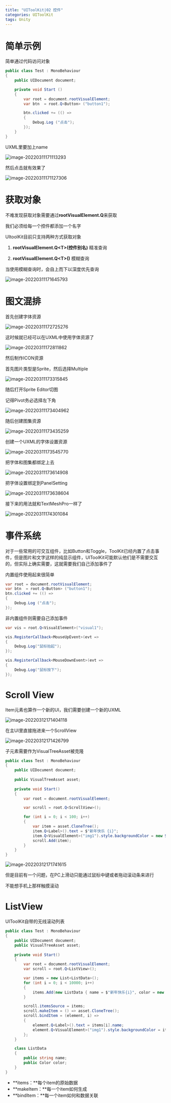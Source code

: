 ```yaml
---
title: "UIToolKit|02 控件"
categories: UIToolKit
tags: Unity
---
```


# 简单示例

简单通过代码访问对象

```c#
public class Test : MonoBehaviour
{
    public UIDocument document;

    private void Start ()
    {
        var root = document.rootVisualElement;
        var btn  = root.Q<Button> ("button1");

        btn.clicked += (() =>
        {
            Debug.Log ("点击");
        });
    }
}
```

UXML里要加上name

![image-20220311171113293](https://raw.githubusercontent.com/Gasskin/CloudImg/master/img/image-20220311171113293.png)

然后点击就有效果了

![image-20220311171127306](https://raw.githubusercontent.com/Gasskin/CloudImg/master/img/image-20220311171127306.png)

# 获取对象

不难发现获取对象需要通过**rootVisualElement.Q**来获取

我们必须给每一个控件都添加一个名字

UItoolKit目前只支持两种方式获取对象

1. **rootVisualElement.Q\<T>(控件别名)** 精准查询

2. **rootVisualElement.Q\<T>()** 模糊查询

当使用模糊查询时，会自上而下以深度优先查询

![image-20220311171645793](https://raw.githubusercontent.com/Gasskin/CloudImg/master/img/image-20220311171645793.png)

# 图文混排

首先创建字体资源

![image-20220311172725276](https://raw.githubusercontent.com/Gasskin/CloudImg/master/img/image-20220311172725276.png)

这时候就已经可以在UXML中使用字体资源了

![image-20220311172811862](https://raw.githubusercontent.com/Gasskin/CloudImg/master/img/image-20220311172811862.png)

然后制作ICON资源

首先图片类型是Sprite，然后选择Multiple

![image-20220311173315845](https://raw.githubusercontent.com/Gasskin/CloudImg/master/img/image-20220311173315845.png)

随后打开Sprite Editor切图

记得Pivot务必选择左下角

![image-20220311173404962](https://raw.githubusercontent.com/Gasskin/CloudImg/master/img/image-20220311173404962.png)

随后创建图集资源

![image-20220311173435259](https://raw.githubusercontent.com/Gasskin/CloudImg/master/img/image-20220311173435259.png)

创建一个UXML的字体设置资源

![image-20220311173545770](https://raw.githubusercontent.com/Gasskin/CloudImg/master/img/image-20220311173545770.png)

把字体和图集都绑定上去

![image-20220311173614908](https://raw.githubusercontent.com/Gasskin/CloudImg/master/img/image-20220311173614908.png)

把字体设置绑定到PanelSetting

![image-20220311173638604](https://raw.githubusercontent.com/Gasskin/CloudImg/master/img/image-20220311173638604.png)

接下来的用法就和TextMeshPro一样了

![image-20220311174301084](https://raw.githubusercontent.com/Gasskin/CloudImg/master/img/image-20220311174301084.png)

# 事件系统

对于一些常用的可交互组件，比如Button和Toggle，ToolKit已经内置了点击事件，但是图片和文字这样的纯显示组件，UIToolKit可能默认他们是不需要交互的，但实际上确实需要，这就需要我们自己添加事件了

内置组件使用起来很简单

```c#
var root = document.rootVisualElement;
var btn  = root.Q<Button> ("button1");
btn.clicked += (() =>
{
    Debug.Log ("点击");
});
```

非内置组件则需要自己添加事件

```c#
var vis = root.Q<VisualElement>("visual1");

vis.RegisterCallback<MouseUpEvent>(evt =>
{
    Debug.Log("鼠标抬起");
});

vis.RegisterCallback<MouseDownEvent>(evt =>
{
    Debug.Log("鼠标按下");
});
```

# Scroll View

Item元素也算作一个新的UI，我们需要创建一个新的UXML

![image-20220312171404118](https://cdn.jsdelivr.net/gh/Gasskin/CloudImg/img/202203121714154.png)

在主UI里直接拖进来一个ScrollView

![image-20220312171426799](https://cdn.jsdelivr.net/gh/Gasskin/CloudImg/img/202203121714820.png)

子元素需要作为VisualTreeAsset被克隆

```c#
public class Test : MonoBehaviour
{
    public UIDocument document;
    
    public VisualTreeAsset asset;
    
    private void Start()
    {
        var root = document.rootVisualElement;

        var scroll = root.Q<ScrollView>();

        for (int i = 0; i < 100; i++)
        {
            var item = asset.CloneTree();
            item.Q<Label>().text = $"新年快乐 {i}";
            item.Q<VisualElement>("img1").style.backgroundColor = new StyleColor(new Color(i/100f, i/200f, i/50f));
            scroll.Add(item);
        }
    }
}
```

![image-20220312171741615](https://cdn.jsdelivr.net/gh/Gasskin/CloudImg/img/202203121717641.png)

但是目前有一个问题，在PC上滑动只能通过鼠标中键或者拖动滚动条来进行

不能想手机上那样触摸滚动

# ListView

UIToolKit自带的无线滚动列表

```c#
public class Test : MonoBehaviour
{
    public UIDocument document;
    public VisualTreeAsset asset;
    
    private void Start()
    {
        var root = document.rootVisualElement;
        var scroll = root.Q<ListView>();

        var items = new List<ListData>();
        for (int i = 0; i < 10000; i++)
        {
            items.Add(new ListData { name = $"新年快乐{i}", color = new Color(i/10000f,i/20000f,i/5000f, 1f) });
        }

        scroll.itemsSource = items;
        scroll.makeItem = () => asset.CloneTree();
        scroll.bindItem = (element, i) =>
        {
            element.Q<Label>().text = items[i].name;
            element.Q<VisualElement>("img1").style.backgroundColor = items[i].color;
        };
    }

    class ListData
    {
        public string name;
        public Color color;
    }
}
```

- **items：**每个item的原始数据
- **makeItem：**每一个item如何生成
- **bindItem：**每一个item如何和数据关联































